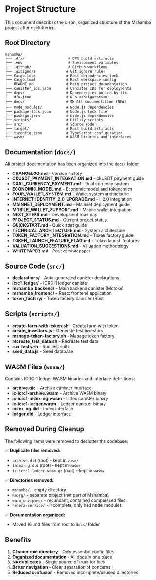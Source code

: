 # Project Structure

This document describes the clean, organized structure of the Mshamba project after decluttering.

## Root Directory

```
mshamba/
├── .dfx/                    # DFX build artifacts
├── .env                     # Environment variables
├── .github/                 # GitHub workflows
├── .gitignore              # Git ignore rules
├── Cargo.lock              # Rust dependencies lock
├── Cargo.toml              # Rust workspace config
├── README.md               # Main project documentation
├── canister_ids.json       # Canister IDs for deployments
├── deps/                   # Dependencies pulled by dfx
├── dfx.json                # DFX configuration
├── docs/                   # 📚 All documentation (NEW)
├── node_modules/           # Node.js dependencies
├── package-lock.json       # Node.js lock file
├── package.json            # Node.js dependencies
├── scripts/                # Utility scripts
├── src/                    # Source code
├── target/                 # Rust build artifacts
├── tsconfig.json           # TypeScript configuration
└── wasm/                   # WASM binaries and interfaces
```

## Documentation (`docs/`)

All project documentation has been organized into the `docs/` folder:

- **CHANGELOG.md** - Version history
- **CKUSDT_PAYMENT_INTEGRATION.md** - ckUSDT payment guide
- **DUAL_CURRENCY_PAYMENT.md** - Dual currency system
- **ECONOMIC_MODEL.md** - Economic model and tokenomics
- **FOUR_WALLET_SYSTEM.md** - Wallet system architecture
- **INTERNET_IDENTITY_2.0_UPGRADE.md** - II 2.0 integration
- **MAINNET_DEPLOYMENT.md** - Mainnet deployment guide
- **MOBILE_WALLET_SUPPORT.md** - Mobile wallet integration
- **NEXT_STEPS.md** - Development roadmap
- **PROJECT_STATUS.md** - Current project status
- **QUICKSTART.md** - Quick start guide
- **TECHNICAL_ARCHITECTURE.md** - System architecture
- **TOKEN_FACTORY_INTEGRATION.md** - Token factory guide
- **TOKEN_LAUNCH_FEATURE_FLAG.md** - Token launch features
- **VALUATION_SUGGESTIONS.md** - Valuation methodology
- **WHITEPAPER.md** - Project whitepaper

## Source Code (`src/`)

- **declarations/** - Auto-generated canister declarations
- **icrc1_ledger/** - ICRC-1 ledger canister
- **mshamba_backend/** - Main backend canister (Motoko)
- **mshamba_frontend/** - React frontend application
- **token_factory/** - Token factory canister (Rust)

## Scripts (`scripts/`)

- **create-farm-with-token.sh** - Create farm with token
- **create_investors.js** - Generate test investors
- **manage-token-factory.sh** - Manage token factory
- **recreate_test_data.sh** - Recreate test data
- **run_tests.sh** - Run test suite
- **seed_data.js** - Seed database

## WASM Files (`wasm/`)

Contains ICRC-1 ledger WASM binaries and interface definitions:
- **archive.did** - Archive canister interface
- **ic-icrc1-archive.wasm** - Archive WASM binary
- **ic-icrc1-index-ng.wasm** - Index canister binary
- **ic-icrc1-ledger.wasm** - Ledger canister binary
- **index-ng.did** - Index interface
- **ledger.did** - Ledger interface

## Removed During Cleanup

The following items were removed to declutter the codebase:

✅ **Duplicate files removed:**
- `archive.did` (root) - kept in `wasm/`
- `index-ng.did` (root) - kept in `wasm/`
- `ic-icrc1-ledger.wasm.gz` (root) - kept in `wasm/`

✅ **Directories removed:**
- `mshamba/` - empty directory
- `Reorg/` - separate project (not part of Mshamba)
- `wasm_unzipped/` - redundant, contained compressed files
- `hedera-service/` - incomplete, only had node_modules

✅ **Documentation organized:**
- Moved 16 .md files from root to `docs/` folder

## Benefits

1. **Cleaner root directory** - Only essential config files
2. **Organized documentation** - All docs in one place
3. **No duplicates** - Single source of truth for files
4. **Better navigation** - Clear separation of concerns
5. **Reduced confusion** - Removed incomplete/unused directories
